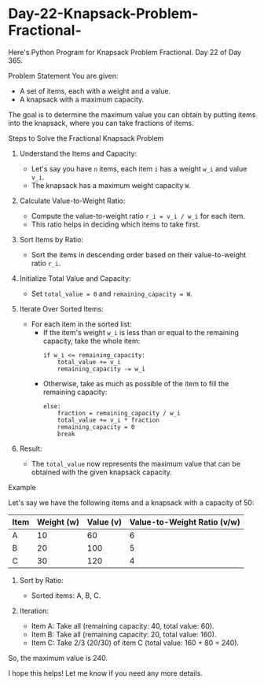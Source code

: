 # Day-22-Knapsack-Problem-Fractional-
Here's Python Program for Knapsack Problem Fractional. Day 22 of Day 365.

 Problem Statement
You are given:
- A set of items, each with a weight and a value.
- A knapsack with a maximum capacity.

The goal is to determine the maximum value you can obtain by putting items into the knapsack, where you can take fractions of items.

 Steps to Solve the Fractional Knapsack Problem

1. Understand the Items and Capacity:
   - Let's say you have `n` items, each item `i` has a weight `w_i` and value `v_i`.
   - The knapsack has a maximum weight capacity `W`.

2. Calculate Value-to-Weight Ratio:
   - Compute the value-to-weight ratio `r_i = v_i / w_i` for each item.
   - This ratio helps in deciding which items to take first.

3. Sort Items by Ratio:
   - Sort the items in descending order based on their value-to-weight ratio `r_i`.

4. Initialize Total Value and Capacity:
   - Set `total_value = 0` and `remaining_capacity = W`.

5. Iterate Over Sorted Items:
   - For each item in the sorted list:
     - If the item's weight `w_i` is less than or equal to the remaining capacity, take the whole item:
       ``` 
       if w_i <= remaining_capacity:
           total_value += v_i
           remaining_capacity -= w_i
       ```
     - Otherwise, take as much as possible of the item to fill the remaining capacity:
       ```
       else:
           fraction = remaining_capacity / w_i
           total_value += v_i * fraction
           remaining_capacity = 0
           break
       ```

6. Result:
   - The `total_value` now represents the maximum value that can be obtained with the given knapsack capacity.

 Example

Let's say we have the following items and a knapsack with a capacity of 50:

| Item | Weight (w) | Value (v) | Value-to-Weight Ratio (v/w) |
|------|------------|-----------|----------------------------|
| A    | 10         | 60        | 6                          |
| B    | 20         | 100       | 5                          |
| C    | 30         | 120       | 4                          |

1. Sort by Ratio:
   - Sorted items: A, B, C.

2. Iteration:
   - Item A: Take all (remaining capacity: 40, total value: 60).
   - Item B: Take all (remaining capacity: 20, total value: 160).
   - Item C: Take 2/3 (20/30) of item C (total value: 160 + 80 = 240).

So, the maximum value is 240.

I hope this helps! Let me know if you need any more details.
